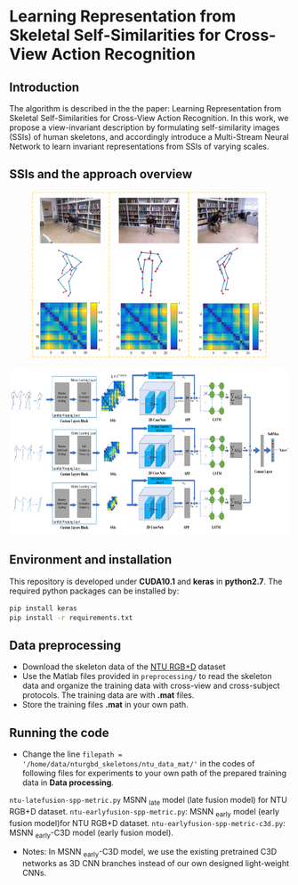 # Learning Representation from Skeletal Self-Similarities for Cross-View Action Recognition
## Introduction
The algorithm is described in the the paper: Learning Representation from Skeletal Self-Similarities for Cross-View Action Recognition. In this work, we propose a view-invariant description by formulating self-similarity images (SSIs) of human skeletons, and accordingly introduce a Multi-Stream Neural Network to learn invariant representations from SSIs of varying scales. 

## SSIs and the approach overview 
<p align="center">
  <img height="300" src="docs/teaser1.png">
</p>
<p align="center">
  <img height="300" src="docs/teaser2.png">
</p>

## Environment and installation
This repository is developed under **CUDA10.1** and **keras** in **python2.7**. The required python packages can be installed by:
```bash
pip install keras
pip install -r requirements.txt
```
## Data preprocessing
- Download the skeleton data of the [NTU RGB+D](https://github.com/shahroudy/NTURGB-D) dataset
- Use the Matlab files provided in `preprocessing/` to read the skeleton data and organize the training data with cross-view and cross-subject protocols. The training data are with **.mat** files.
- Store the training files **.mat** in your own path.

## Running the code
- Change the line `filepath = '/home/data/nturgbd_skeletons/ntu_data_mat/'` in the codes of following files for experiments to your own path of the prepared training data in **Data processing**. 

`ntu-latefusion-spp-metric.py` MSNN <sub>late</sub> model (late fusion model) for NTU RGB+D dataset. 
`ntu-earlyfusion-spp-metric.py`: MSNN <sub>early</sub> model (early fusion model)for NTU RGB+D dataset. 
`ntu-earlyfusion-spp-metric-c3d.py`: MSNN <sub>early</sub>-C3D model (early fusion model). 

- Notes: In MSNN <sub>early</sub>-C3D model, we use the existing pretrained C3D networks as 3D CNN branches instead of our own designed light-weight CNNs.
